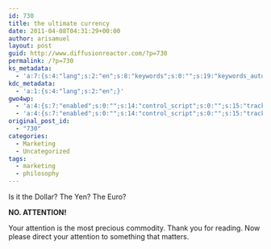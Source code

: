 ```yaml
---
id: 730
title: the ultimate currency
date: 2011-04-08T04:31:29+00:00
author: arisamuel
layout: post
guid: http://www.diffusionreactor.com/?p=730
permalink: /?p=730
ks_metadata:
  - 'a:7:{s:4:"lang";s:2:"en";s:8:"keywords";s:0:"";s:19:"keywords_autoupdate";s:1:"1";s:11:"description";s:0:"";s:22:"description_autoupdate";s:1:"1";s:5:"title";s:0:"";s:6:"robots";s:12:"index,follow";}'
kdc_metadata:
  - 'a:1:{s:4:"lang";s:2:"en";}'
gwo4wp:
  - 'a:4:{s:7:"enabled";s:0:"";s:14:"control_script";s:0:"";s:15:"tracking_script";s:0:"";s:17:"conversion_script";s:0:"";}'
  - 'a:4:{s:7:"enabled";s:0:"";s:14:"control_script";s:0:"";s:15:"tracking_script";s:0:"";s:17:"conversion_script";s:0:"";}'
original_post_id:
  - "730"
categories:
  - Marketing
  - Uncategorized
tags:
  - marketing
  - philosophy
---
```

Is it the Dollar? The Yen? The Euro?

**NO. ATTENTION!**

Your attention is the most precious commodity. Thank you for reading. Now please direct your attention to something that matters.
